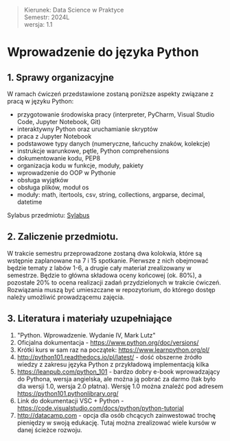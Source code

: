 > Kierunek: Data Science w Praktyce  
> Semestr: 2024L  
> wersja: 1.1  

# Wprowadzenie do języka Python

## 1. Sprawy organizacyjne

W ramach ćwiczeń przedstawione zostaną poniższe aspekty związane z pracą w języku Python:
 * przygotowanie środowiska pracy (interpreter, PyCharm, Visual Studio Code, Jupyter Notebook, Git)
 * interaktywny Python oraz uruchamianie skryptów
 * praca z Jupyter Notebook
 * podstawowe typy danych (numeryczne, łańcuchy znaków, kolekcje)
 * instrukcje warunkowe, pętle, Python comprehensions
 * dokumentowanie kodu, PEP8
 * organizacja kodu w funkcje, moduły, pakiety
 * wprowadzenie do OOP w Pythonie
 * obsługa wyjątków
 * obsługa plików, moduł os
 * moduły: math, itertools, csv, string, collections, argparse, decimal, datetime

Sylabus przedmiotu: [Sylabus](17S2-WJP2022L.pdf)

## 2. Zaliczenie przedmiotu.

W trakcie semestru przeprowadzone zostaną dwa kolokwia, które są wstępnie zaplanowane na 7 i 15 spotkanie. Pierwsze z nich obejmować będzie tematy z labów 1-6, a drugie cały materiał zrealizowany w semestrze. Będzie to główna składowa oceny końcowej (ok. 80%), a pozostałe 20% to ocena realizacji zadań przydzielonych w trakcie ćwiczeń. Rozwiązania muszą być umieszczane w repozytorium, do którego dostęp należy umożliwić prowadzącemu zajęcia.

## 3. Literatura i materiały uzupełniające

1. "Python. Wprowadzenie. Wydanie IV, Mark Lutz"
2. Oficjalna dokumentacja - https://www.python.org/doc/versions/
3. Krótki kurs w sam raz na początek: https://www.learnpython.org/pl/
4. http://python101.readthedocs.io/pl/latest/ - dość obszerne źródło wiedzy z zakresu języka Python z przykładową implementacją kilka
5. https://leanpub.com/python_101 - bardzo dobry e-book wprowadzający do Pythona, wersja angielska, ale można ją pobrać za darmo (tak było dla wersji 1.0, wersja 2.0 płatna). Wersję 1.0 można znaleźć pod adresem https://python101.pythonlibrary.org/
6. Link do dokumentacji VSC + Python - https://code.visualstudio.com/docs/python/python-tutorial
7. http://datacamp.com - opcja dla osób chcących zainwestować trochę pieniędzy w swoją edukację. Tutaj można zrealizować wiele kursów w danej ścieżce rozwoju.
